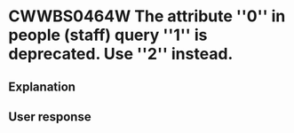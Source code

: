 # CWWBS0464W The attribute ''0'' in people (staff) query ''1'' is deprecated. Use ''2'' instead.

## Explanation

## User response